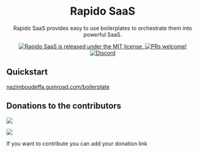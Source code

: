<h1 align="center">
  Rapido SaaS
</h1>
<p align="center">
  Rapido SaaS provides easy to use boilerplates to orchestrate them into powerful SaaS.
</p>
<p align="center">
  <a href="https://github.com/sookyjs/.github/blob/main/LICENSE">
    <img src="https://img.shields.io/badge/license-MIT-blue.svg" alt="Rapido SaaS is released under the MIT license." />
  </a>
  <a href="#">
    <img src="https://img.shields.io/badge/PRs-welcome-brightgreen.svg?style=flat" alt="PRs welcome!" />
  </a>
  <a href="https://discord.gg/EPM4rqpmcf">
    <img src="https://img.shields.io/badge/chat-on%20discord-7289DA.svg" alt="Discord" />
  </a>
</p>

## Quickstart

[nazimboudeffa.gumroad.com/boilerplate](nazimboudeffa.gumroad.com/boilerplate)

## Donations to the contributors

[![](https://img.shields.io/badge/Nazim%20%20Boudeffa's%20%20-TIPEEE-pink)](https://fr.tipeee.com/nazimboudeffa)  

[![](https://img.shields.io/badge/Salim%20%20Benfarhat's%20%20-PAYPAL-blue)](https://salim.link/paypal)  

If you want to contribute you can add your donation link
